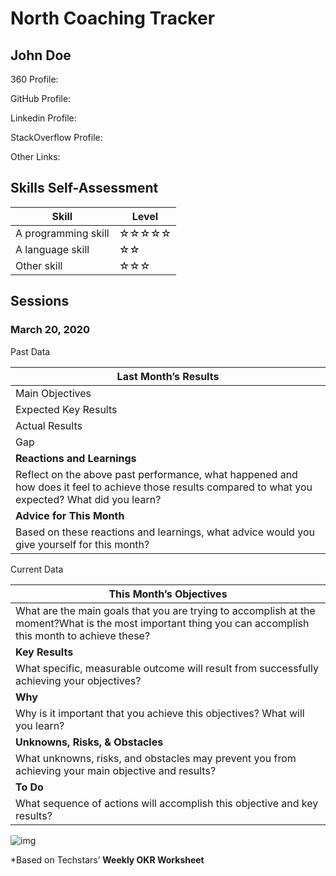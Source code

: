 # North Coaching Tracker



## John Doe

360 Profile:

GitHub Profile:

Linkedin Profile:

StackOverflow Profile:

Other Links:



## Skills Self-Assessment

| Skill               | Level |
| ------------------- | ----- |
| A programming skill | ☆☆☆☆☆ |
| A language skill    | ☆☆    |
| Other skill         | ☆☆☆   |



## Sessions

### March 20, 2020

Past Data

| **Last Month’s Results**                                     |
| ------------------------------------------------------------ |
| Main Objectives                                              |
| Expected Key Results                                         |
| Actual Results                                               |
| Gap                                                          |
| **Reactions and Learnings**                                  |
| Reflect on the above past performance, what happened and how does it feel to achieve those results compared to what you expected? What did you learn? |
| **Advice for This Month**                                    |
| Based on these reactions and learnings, what advice would you give yourself for this month? |

Current Data

| **This Month’s Objectives**                                  |
| ------------------------------------------------------------ |
| What are the main goals that you are trying to accomplish at the moment?What is the most important thing you can accomplish this month to achieve these? |
| **Key Results**                                              |
| What specific, measurable outcome will result from successfully achieving your objectives? |
| **Why**                                                      |
| Why is it important that you achieve this objectives? What will you learn? |
| **Unknowns, Risks, & Obstacles**                             |
| What unknowns, risks, and obstacles may prevent you from achieving your main objective and results? |
| **To Do**                                                    |
| What sequence of actions will accomplish this objective and key results? |

![img](https://upload.wikimedia.org/wikipedia/commons/thumb/d/d0/CC-BY-SA_icon.svg/88px-CC-BY-SA_icon.svg.png)

*Based on Techstars’ **Weekly OKR Worksheet**
